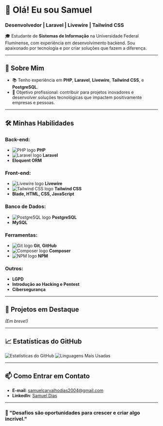# 👋 Olá! Eu sou Samuel

### Desenvolvedor | Laravel | Livewire | Tailwind CSS

🎓 Estudante de **Sistemas de Informação** na Universidade Federal Fluminense, com experiência em desenvolvimento backend. Sou apaixonado por tecnologia e por criar soluções que fazem a diferença.

---

## 🚀 Sobre Mim
- 📚 Tenho experiência em **PHP**, **Laravel**, **Livewire**, **Tailwind CSS**, e **PostgreSQL**.
- 🎯 Objetivo profissional: contribuir para projetos inovadores e desenvolver soluções tecnológicas que impactem positivamente empresas e pessoas.

---

## 🛠️ Minhas Habilidades

### Back-end:
- ![PHP logo](https://upload.wikimedia.org/wikipedia/commons/2/27/PHP-logo.svg) **PHP**
- ![Laravel logo](https://upload.wikimedia.org/wikipedia/commons/9/9a/Laravel.svg) **Laravel**
- **Eloquent ORM**

### Front-end:
- ![Livewire logo](https://livewire.io/img/logo-2x.png) **Livewire**
- ![Tailwind CSS logo](https://upload.wikimedia.org/wikipedia/commons/a/a1/Tailwind_CSS_Logo.svg) **Tailwind CSS**
- **Blade, HTML, CSS, JavaScript**

### Banco de Dados:
- ![PostgreSQL logo](https://upload.wikimedia.org/wikipedia/commons/2/29/Postgresql_logo.svg) **PostgreSQL**
- **MySQL**

### Ferramentas:
- ![Git logo](https://upload.wikimedia.org/wikipedia/commons/a/a7/Git-logo.svg) **Git**, **GitHub**
- ![Composer logo](https://upload.wikimedia.org/wikipedia/commons/9/9e/Composer-logo.svg) **Composer**
- ![NPM logo](https://upload.wikimedia.org/wikipedia/commons/6/69/Npm-logo.svg) **NPM**

### Outros:
- **LGPD**
- **Introdução ao Hacking e Pentest**
- **Cibersegurança**

---

## 🌟 Projetos em Destaque
*(Em breve!)*

---

## 📈 Estatísticas do GitHub
![Estatísticas do GitHub](https://github-readme-stats.vercel.app/api?username=SamuelCdiias&show_icons=true&theme=radical&count_private=true)
![Linguagens Mais Usadas](https://github-readme-stats.vercel.app/api/top-langs/?username=SamuelCdiias&layout=compact&theme=radical)

---

## 📫 Como Entrar em Contato
- **E-mail**: [samuelcarvalhodias2004@gmail.com](mailto:samuelcarvalhodias2004@gmail.com)
- **LinkedIn**: [Samuel Dias](https://www.linkedin.com/in/samuel-diass/)

---

### 🌟 "Desafios são oportunidades para crescer e criar algo incrível."
